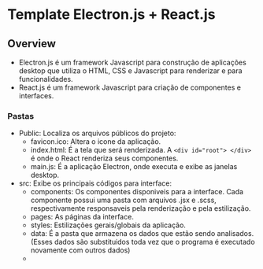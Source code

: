# Template Electron.js + React.js

## Overview

- Electron.js é um framework Javascript para construção de aplicações desktop que utiliza o HTML, CSS e Javascript para renderizar e para funcionalidades.
- React.js é um framework Javascript para criação de componentes e interfaces.

### Pastas
- Public: Localiza os arquivos públicos do projeto:
  - favicon.ico: Altera o icone da aplicação.
  - index.html: É a tela que será renderizada. A `<div id="root"> </div>` é onde o React renderiza seus componentes.
  - main.js: É a aplicação Electron, onde executa e exibe as janelas desktop.
- src: Exibe os principais códigos para interface:
  - components: Os componentes disponiveis para a interface. Cada componente possui uma pasta com arquivos .jsx e .scss, respectivamente responsaveis pela renderização e pela estilização.
  - pages: As páginas da interface.
  - styles: Estilizações gerais/globais da aplicação. 
  - data: É a pasta que armazena os dados que estão sendo analisados. (Esses dados são substituidos toda vez que o programa é executado novamente com outros dados)
  - 
